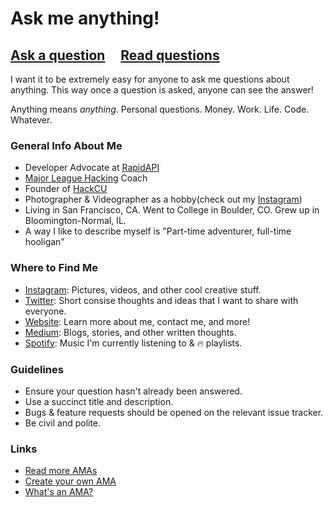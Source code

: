 # Ask me anything!

## [Ask a question](../../issues/new) &nbsp;&nbsp;&nbsp; [Read questions](../../issues?q=is%3Aissue+is%3Aclosed)

I want it to be extremely easy for anyone to ask me questions about anything. This way once a question is asked, anyone can see the answer!

Anything means *anything*. Personal questions. Money. Work. Life. Code. Whatever.

### General Info About Me
- Developer Advocate at [RapidAPI](https://rapidapi.com)
- [Major League Hacking](https://mlh.io) Coach
- Founder of [HackCU](hackcu.org)
- Photographer & Videographer as a hobby(check out my [Instagram](https://instagram.com/alexwalling19))
- Living in San Francisco, CA. Went to College in Boulder, CO. Grew up in Bloomington-Normal, IL.
- A way I like to describe myself is "Part-time adventurer, full-time hooligan"

### Where to Find Me
- [Instagram](https://instagram.com/alexwalling19): Pictures, videos, and other cool creative stuff.
- [Twitter](https://twitter.com/alexwalling): Short consise thoughts and ideas that I want to share with everyone.
- [Website](http://alexwalling.com): Learn more about me, contact me, and more!
- [Medium](https://medium.com/alexwalling): Blogs, stories, and other written thoughts.
- [Spotify](https://play.spotify.com/user/alexwalling): Music I'm currently listening to & 🔥 playlists.

### Guidelines

- Ensure your question hasn't already been answered.
- Use a succinct title and description.
- Bugs & feature requests should be opened on the relevant issue tracker.
- Be civil and polite.

### Links

- [Read more AMAs](https://github.com/sindresorhus/amas)
- [Create your own AMA](https://github.com/sindresorhus/amas/blob/master/create-ama.md)
- [What's an AMA?](https://en.wikipedia.org/wiki/Reddit#IAmA_and_AMA)
